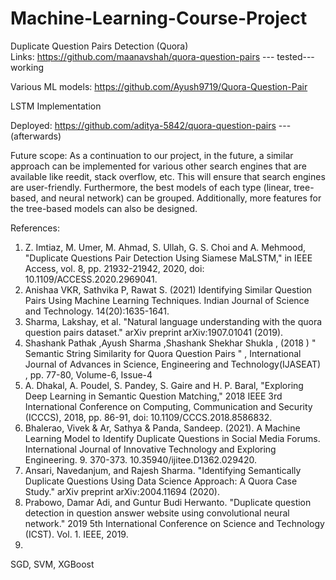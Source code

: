 # Machine-Learning-Course-Project

Duplicate Question Pairs Detection  (Quora)<br/>
Links:
https://github.com/maanavshah/quora-question-pairs   --- tested---working

Various ML models: https://github.com/Ayush9719/Quora-Question-Pair

LSTM Implementation

Deployed:
https://github.com/aditya-5842/quora-question-pairs  --- (afterwards)

Future scope:
As a continuation to our project, in the future, a similar approach can be implemented for various other search engines that are
available like reedit, stack overflow, etc. This will ensure that search engines are user-friendly. Furthermore, the best models of
each type (linear, tree-based, and neural network) can be grouped. Additionally, more features for the tree-based models can
also be designed.

References:
1. Z. Imtiaz, M. Umer, M. Ahmad, S. Ullah, G. S. Choi and A. Mehmood, "Duplicate Questions Pair Detection Using Siamese MaLSTM," in IEEE Access, vol. 8, pp. 21932-21942, 2020, doi: 10.1109/ACCESS.2020.2969041.
2. Anishaa VKR, Sathvika P, Rawat S. (2021) Identifying Similar Question Pairs Using Machine Learning Techniques. Indian Journal of Science and Technology. 14(20):1635-1641. 
3. Sharma, Lakshay, et al. "Natural language understanding with the quora question pairs dataset." arXiv preprint arXiv:1907.01041 (2019).
4. Shashank Pathak ,Ayush Sharma ,Shashank Shekhar Shukla , (2018 ) " Semantic String Similarity for Quora Question Pairs " , International Journal of Advances in Science, Engineering and Technology(IJASEAT) , pp. 77-80, Volume-6, Issue-4
5. A. Dhakal, A. Poudel, S. Pandey, S. Gaire and H. P. Baral, "Exploring Deep Learning in Semantic Question Matching," 2018 IEEE 3rd International Conference on Computing, Communication and Security (ICCCS), 2018, pp. 86-91, doi: 10.1109/CCCS.2018.8586832.
6. Bhalerao, Vivek & Ar, Sathya & Panda, Sandeep. (2021). A Machine Learning Model to Identify Duplicate Questions in Social Media Forums. International Journal of Innovative Technology and Exploring Engineering. 9. 370-373. 10.35940/ijitee.D1362.029420. 
7. Ansari, Navedanjum, and Rajesh Sharma. "Identifying Semantically Duplicate Questions Using Data Science Approach: A Quora Case Study." arXiv preprint arXiv:2004.11694 (2020).
8. Prabowo, Damar Adi, and Guntur Budi Herwanto. "Duplicate question detection in question answer website using convolutional neural network." 2019 5th International Conference on Science and Technology (ICST). Vol. 1. IEEE, 2019.
9. 




SGD, SVM, XGBoost
